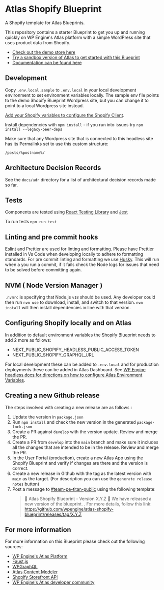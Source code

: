 # Atlas Shopify Blueprint

A Shopify template for Atlas Blueprints.

This repository contains a starter Blueprint to get you up and running quickly on WP Engine's Atlas platform with a simple WordPress site that uses product data from Shopify.

- [Check out the demo store here](https://atlasshopify.wpengine.com)
- [Try a sandbox version of Atlas to get started with this Blueprint](https://wpengine.com/headless-wordpress/)
- [Documentation can be found here](https://developers.wpengine.com/docs/atlas-shopify-blueprint/introduction)

## Development

Copy `.env.local.sample` to `.env.local` in your local development environment to set environment variables locally. The sample env file points to the demo Shopify Blueprint Wordpress site, but you can change it to point to a local Wordpress site instead.

[Add your Shopify variables to configure the Shopify Client](#configuring-shopify-locally-and-on-atlas).

Install dependencies with `npm install` - if you run into issues try `npm install --legacy-peer-deps`

Make sure that any Wordpress site that is connected to this headless site has its Permalinks set to use this custom structure:

```
/posts/%postname%/
```

## Architecture Decision Records

See the `docs/adr` directory for a list of architectural decision records made so far.

## Tests

Components are tested using [React Testing Library](https://testing-library.com/docs/react-testing-library/intro/) and [Jest](https://jestjs.io/docs/getting-started)

To run tests `npm run test`

## Linting and pre commit hooks

[Eslint](https://eslint.org/) and Prettier are used for linting and formatting. Please have [Prettier](https://prettier.io/) installed in Vs Code when developing locally to adhere to formatting standards. For pre commit linting and formatting we use [Husky](https://github.com/typicode/husky). This will run when a you run a commit, if it fails check the Node logs for issues that need to be solved before committing again.

## NVM ( Node Version Manager )

`.nvmrc` is specifying that Node.js `v18` should be used. Any developer could then run `nvm use` to download, install, and switch to that version. `nvm install` will then install dependencies in line with that version.

## Configuring Shopify locally and on Atlas

In addition to default environment variables the Shopify Blueprint needs to add 2 more as follows:

- NEXT_PUBLIC_SHOPIFY_HEADLESS_PUBLIC_ACCESS_TOKEN
- NEXT_PUBLIC_SHOPIFY_GRAPHQL_URL

For local development these can be added to `.env.local` and for production deployments these can be added in Atlas Dashboard. See [WP Engine headless docs for directions on how to configure Atlas Environment Variables](https://developers.wpengine.com/docs/atlas/local-app-development/frontend-app-config#2--define-environment-variables).

## Creating a new Github release

The steps involved with creating a new release are as follows :

1. Update the version in `package.json`
2. Run `npm install` and check the new version in the generated `package-lock.json`
3. Create a PR against `develop` with the version update. Review and merge the PR.
4. Create a PR from `develop` into the `main` branch and make sure it includes all the changes that are intended to be in the release. Review and merge the PR.
5. In the User Portal (production), create a new Atlas App using the Shopify Blueprint and verify if changes are there and the version is correct.
6. Create a new release in Github with the tag as the latest version with `main` as the target. (For description you can use the `generate release notes` button)
7. Post a message to [#team-pe-titan-public](https://wpengine.slack.com/archives/C04SJP4UBB7) using the following template:
   > 🚀 Atlas Shopify Blueprint - Version X.Y.Z 🚀
   > We have released a new version of the blueprint. <Short sentences summarising the changes added>. For more details, follow this link: https://github.com/wpengine/atlas-shopify-blueprint/releases/tag/X.Y.Z

## For more information

For more information on this Blueprint please check out the following sources:

- [WP Engine's Atlas Platform](https://wpengine.com/headless-wordpress/)
- [Faust.js](https://faustjs.org/)
- [WPGraphQL](https://www.wpgraphql.com/)
- [Atlas Content Modeler](https://wordpress.org/plugins/atlas-content-modeler/)
- [Shopify Storefront API](https://shopify.dev/docs/api/storefront)
- [WP Engine's Atlas developer community](https://wpengine.com/builders/headless)
